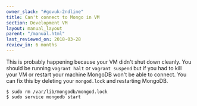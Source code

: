 ```yaml
---
owner_slack: "#govuk-2ndline"
title: Can't connect to Mongo in VM
section: Development VM
layout: manual_layout
parent: "/manual.html"
last_reviewed_on: 2018-03-28
review_in: 6 months
---
```


This is probably happening because your VM didn't shut down cleanly.
You should be running `vagrant halt` or `vagrant suspend` but if you had to
kill your VM or restart your machine MongoDB won't be able to connect. You can
fix this by deleting your `mongod.lock` and restarting MongoDB.

```shell
$ sudo rm /var/lib/mongodb/mongod.lock
$ sudo service mongodb start
```
